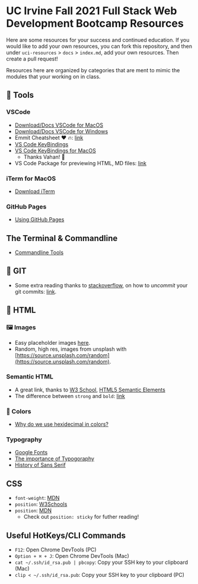 # UC Irvine Fall 2021 Full Stack Web Development Bootcamp Resources
Here are some resources for your success and continued education. If you would like to add your own resources, you can fork this repository, and then under `uci-resources` > `docs` > `index.md`, add your own resources. Then create a pull request!

Resources here are organized by categories that are ment to mimic the modules that your working on in class.

## :toolbox: Tools
### VSCode
* [Download/Docs VSCode for MacOS](https://code.visualstudio.com/docs/?dv=osx)
* [Download/Docs VSCode for Windows](https://code.visualstudio.com/docs/?dv=win)
* Emmit Cheatsheet :heart: :fire:: [link](https://docs.emmet.io/cheat-sheet/)
* [VS Code KeyBindings](https://code.visualstudio.com/docs/getstarted/keybindings)
* [VS Code KeyBindings for MacOS](https://code.visualstudio.com/shortcuts/keyboard-shortcuts-macos.pdf)
  * Thanks Vahan! :tada:
* VS Code Package for previewing HTML, MD files: [link](https://marketplace.visualstudio.com/items?itemName=searKing.preview-vscode)
### iTerm for MacOS
* [Download iTerm](https://iterm2.com)

### GitHub Pages
* [Using GitHub Pages](https://youtu.be/P4Mu1t5rIXg)

## The Terminal & Commandline
* [Commandline Tools](https://developer.mozilla.org/en-US/docs/Learn/Tools_and_testing/Understanding_client-side_tools/Command_line#basic_built-in_terminal_commands)

## :space_invader: GIT
* Some extra reading thanks to [stackoverflow](https://stackoverflow.com), on how to *uncommit* your git commits: [link](https://stackoverflow.com/questions/2845731/how-to-uncommit-my-last-commit-in-git/13480388#13480388).

## :memo: HTML
### :framed_picture: Images
* Easy placeholder images [here](https://placeholder.com).
* Random, high res, images from unsplash with [https://source.unsplash.com/random](https://source.unsplash.com/random).
### Semantic HTML
* A great link, thanks to [W3 School](https://www.w3schools.com), [HTML5 Semantic Elements](https://www.w3schools.com/html/html5_semantic_elements.asp)
* The difference between `strong` and `bold`: [link](https://www.geeksforgeeks.org/difference-between-strong-and-bold-tag-in-html/)
### :art: Colors
* [Why do we use hexidecimal in colors?](https://medium.com/@savas/why-do-we-use-hexadecimal-d6d80b56f026)
### Typography
* [Google Fonts](https://fonts.google.com/)
* [The importance of Typogoraphy](https://medium.com/free-code-camp/typography-can-make-your-design-or-break-it-7be710aadcfe)
* [History of Sans Serif](https://www.typotheque.com/articles/a_brief_history_of_sans_serif_typefaces)

## CSS
* `font-weight`: [MDN](https://developer.mozilla.org/en-US/docs/Web/CSS/font-weight)
* `position`: [W3Schools](https://www.w3schools.com/cssref/pr_class_position.asp)
* `position`: [MDN](https://developer.mozilla.org/en-US/docs/Web/CSS/position)
  * Check out `position: sticky` for futher reading!

## Useful HotKeys/CLI Commands
* `F12`: Open Chrome DevTools (PC)
* `Option + ⌘ + J`: Open Chrome DevTools (Mac)
* `cat ~/.ssh/id_rsa.pub | pbcopy`: Copy your SSH key to your clipboard (Mac)
* `clip < ~/.ssh/id_rsa.pub`: Copy your SSH key to your clipboard (PC)